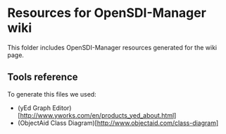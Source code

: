 # Resources for OpenSDI-Manager wiki

This folder includes OpenSDI-Manager resources generated for the wiki page.

## Tools reference

To generate this files we used:

* (yEd Graph Editor)[http://www.yworks.com/en/products_yed_about.html]
* (ObjectAid Class Diagram)[http://www.objectaid.com/class-diagram]
